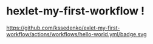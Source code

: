 # hexlet-my-first-workflow !
https://github.com/kssedenko/exlet-my-first-workflow/actions/workflows/hello-world.yml/badge.svg
